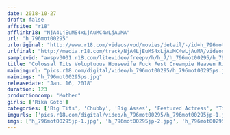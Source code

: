 ```yaml
---
date: 2018-10-27
draft: false
affsite: "r18"
afflinkr18: "NjA4LjEuMS4xLjAuMC4wLjAuMA"
url: "h_796mot00295"
urloriginal: "http://www.r18.com/videos/vod/movies/detail/-/id=h_796mot00295"
urlfinal: "http://media.r18.com/track/NjA4LjEuMS4xLjAuMC4wLjAuMA/videos/vod/movies/detail/-/id=h_796mot00295"
samplevid: "awspv3001.r18.com/litevideo/freepv/h/h_7/h_796mot00295/h_796mot00295_dmb_w.mp4"
title: "Colossal Tits Voluptuous Housewife Fuck Fest Creampie Heaven Rika Goto"
mainimgurl: "pics.r18.com/digital/video/h_796mot00295/h_796mot00295ps.jpg"
mainimgs: "h_796mot00295ps.jpg"
releasedate: "Jan. 16, 2018"
duration: 123
productioncomp: "Mother"
girls: ['Rika Goto']
categories: ['Big Tits', 'Chubby', 'Big Asses', 'Featured Actress', 'Titty Fuck', 'Threesome / Foursome', 'Hi-Def']
imgurls: ['pics.r18.com/digital/video/h_796mot00295/h_796mot00295jp-1.jpg', 'pics.r18.com/digital/video/h_796mot00295/h_796mot00295jp-2.jpg', 'pics.r18.com/digital/video/h_796mot00295/h_796mot00295jp-3.jpg', 'pics.r18.com/digital/video/h_796mot00295/h_796mot00295jp-4.jpg', 'pics.r18.com/digital/video/h_796mot00295/h_796mot00295jp-5.jpg', 'pics.r18.com/digital/video/h_796mot00295/h_796mot00295jp-6.jpg', 'pics.r18.com/digital/video/h_796mot00295/h_796mot00295jp-7.jpg', 'pics.r18.com/digital/video/h_796mot00295/h_796mot00295jp-8.jpg', 'pics.r18.com/digital/video/h_796mot00295/h_796mot00295jp-9.jpg', 'pics.r18.com/digital/video/h_796mot00295/h_796mot00295jp-10.jpg', 'pics.r18.com/digital/video/h_796mot00295/h_796mot00295jp-11.jpg', 'pics.r18.com/digital/video/h_796mot00295/h_796mot00295jp-12.jpg', 'pics.r18.com/digital/video/h_796mot00295/h_796mot00295jp-13.jpg', 'pics.r18.com/digital/video/h_796mot00295/h_796mot00295jp-14.jpg', 'pics.r18.com/digital/video/h_796mot00295/h_796mot00295jp-15.jpg', 'pics.r18.com/digital/video/h_796mot00295/h_796mot00295jp-16.jpg', 'pics.r18.com/digital/video/h_796mot00295/h_796mot00295jp-17.jpg', 'pics.r18.com/digital/video/h_796mot00295/h_796mot00295jp-18.jpg', 'pics.r18.com/digital/video/h_796mot00295/h_796mot00295jp-19.jpg', 'pics.r18.com/digital/video/h_796mot00295/h_796mot00295jp-20.jpg']
imgs: ['h_796mot00295jp-1.jpg', 'h_796mot00295jp-2.jpg', 'h_796mot00295jp-3.jpg', 'h_796mot00295jp-4.jpg', 'h_796mot00295jp-5.jpg', 'h_796mot00295jp-6.jpg', 'h_796mot00295jp-7.jpg', 'h_796mot00295jp-8.jpg', 'h_796mot00295jp-9.jpg', 'h_796mot00295jp-10.jpg', 'h_796mot00295jp-11.jpg', 'h_796mot00295jp-12.jpg', 'h_796mot00295jp-13.jpg', 'h_796mot00295jp-14.jpg', 'h_796mot00295jp-15.jpg', 'h_796mot00295jp-16.jpg', 'h_796mot00295jp-17.jpg', 'h_796mot00295jp-18.jpg', 'h_796mot00295jp-19.jpg', 'h_796mot00295jp-20.jpg']
---
```

